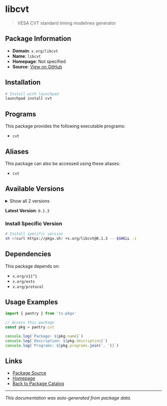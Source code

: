 # libcvt

> VESA CVT standard timing modelines generator

## Package Information

- **Domain**: `x.org/libcvt`
- **Name**: `libcvt`
- **Homepage**: Not specified
- **Source**: [View on GitHub](https://github.com/pkgxdev/pantry/tree/main/projects/x.org/libcvt/package.yml)

## Installation

```bash
# Install with launchpad
launchpad install cvt
```

## Programs

This package provides the following executable programs:

- `cvt`

## Aliases

This package can also be accessed using these aliases:

- `cvt`

## Available Versions

<details>
<summary>Show all 2 versions</summary>

- `0.1.3`, `0.1.2`

</details>

**Latest Version**: `0.1.3`

### Install Specific Version

```bash
# Install specific version
sh <(curl https://pkgx.sh) +x.org/libcvt@0.1.3 -- $SHELL -i
```

## Dependencies

This package depends on:

- `x.org/x11^1`
- `x.org/exts`
- `x.org/protocol`

## Usage Examples

```typescript
import { pantry } from 'ts-pkgx'

// Access this package
const pkg = pantry.cvt

console.log(`Package: ${pkg.name}`)
console.log(`Description: ${pkg.description}`)
console.log(`Programs: ${pkg.programs.join(', ')}`)
```

## Links

- [Package Source](https://github.com/pkgxdev/pantry/tree/main/projects/x.org/libcvt/package.yml)
- [Homepage](#)
- [Back to Package Catalog](../package-catalog.md)

---

*This documentation was auto-generated from package data.*
